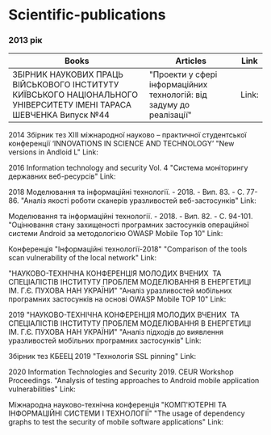 # Scientific-publications

### 2013 рік
Books|Articles|Link
-----|--------|------
ЗБІРНИК НАУКОВИХ ПРАЦЬ ВІЙСЬКОВОГО ІНСТИТУТУ КИЇВСЬКОГО НАЦІОНАЛЬНОГО УНІВЕРСИТЕТУ ІМЕНІ ТАРАСА ШЕВЧЕНКА Випуск №44 | "Проекти у сфері інформаційних технологій: від задуму до реалізації" |Link:



2014
Збірник тез XIІІ міжнародної науково – практичної студентської конференції ‘INNOVATIONS IN SCIENCE AND TECHNOLOGY’
"New versions in Andloid L"
Link: 

2016
Information technology and security Vol. 4
"Система моніторингу державних веб-ресурсів"
Link:

2018
Моделювання та інформаційні технології. - 2018. - Вип. 83. - С. 77-86.
"Аналіз якості роботи сканерів уразливостей веб-застосунків"
Link:

Моделювання та інформаційні технології. - 2018. - Вип. 82. - С. 94-101.
"Оцінювання стану захищеності програмних застосунків операційної системи Android за методологією OWASP Mobile Top 10"
Link:

Конференція "Інформаційні технології-2018"
"Comparison of the tools scan vulnerability of the local network"
Link:

"НАУКОВО-ТЕХНІЧНА КОНФЕРЕНЦІЯ МОЛОДИХ ВЧЕНИХ  ТА СПЕЦІАЛІСТІВ ІНСТИТУТУ ПРОБЛЕМ МОДЕЛЮВАННЯ В ЕНЕРГЕТИЦІ ІМ. Г.Є. ПУХОВА НАН УКРАЇНИ"
"Аналіз уразливостей мобільних програмних застосунків на основі OWASP Mobile TOP 10"
Link:

2019
"НАУКОВО-ТЕХНІЧНА КОНФЕРЕНЦІЯ МОЛОДИХ ВЧЕНИХ  ТА СПЕЦІАЛІСТІВ ІНСТИТУТУ ПРОБЛЕМ МОДЕЛЮВАННЯ В ЕНЕРГЕТИЦІ  ІМ. Г.Є. ПУХОВА НАН УКРАЇНИ"
"Аналіз підходів до виявлення уразливостей мобільних програмних застосунків"
Link:

Збірник тез КБЕЕЦ 2019
"Технологія SSL pinning"
Link:

2020
Information Technologies and Security 2019. CEUR Workshop Proceedings.
"Analysis of testing approaches to Android mobile application vulnerabilities"
Link:

Міжнародна науково-технічна конференція "КОМП'ЮТЕРНІ ТА ІНФОРМАЦІЙНІ СИСТЕМИ І ТЕХНОЛОГІЇ"
"The usage of dependency graphs to test the security of mobile software applications"
Link:


